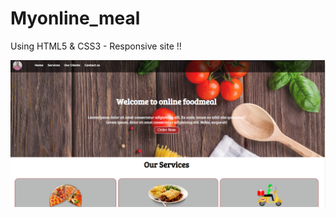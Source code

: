 # Myonline_meal
Using HTML5 &amp; CSS3 - Responsive site !!



![alt text](https://github.com/shubhamgoel01/Myonline_meal/blob/main/screenshots/1.png?raw=true)


